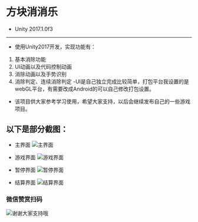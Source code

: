 # 方块消消乐

- Unity 2017.1.0f3
---

- 使用Unity2017开发，实现功能有：
 1. 基本消除功能
 2. UI动画以及代码控制动画
 3. 消除动画以及手势识别
 4. 消除判定、连续消除判定
-UI是自己独立完成比较简单，打包平台我设置的是webGL平台，有需要改成Android的可以自己修改打包设置。
- 该项目供大家参考学习使用，希望大家支持，以后会继续发布自己的一些游戏项目。

## 以下是部分截图：

- 主界面
![主界面][1]

- 游戏界面
![游戏界面][2]

- 暂停界面
![暂停界面][3]

- 结算界面
![结算界面][4]

### 微信赞赏扫码
![谢谢大家支持哦][5]


  [1]: https://s1.ax1x.com/2017/12/03/5JPw6.png
  [2]: https://s1.ax1x.com/2017/12/03/5JiTK.png
  [3]: https://s1.ax1x.com/2017/12/03/5JEfe.png
  [4]: https://s1.ax1x.com/2017/12/03/5JkFO.png
  [5]: https://s1.ax1x.com/2017/12/03/5GHe0.png